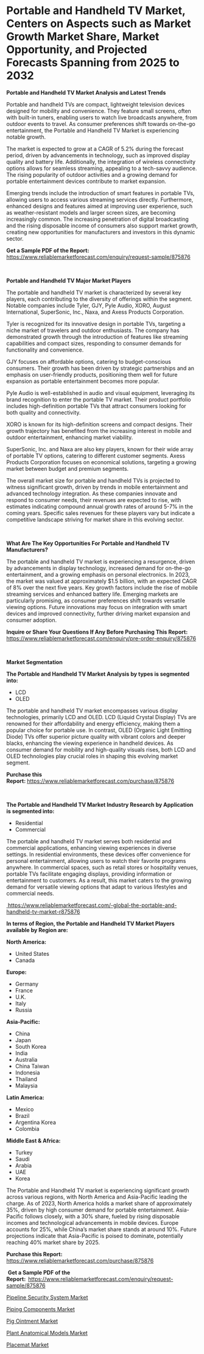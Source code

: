 <p><h1>Portable and Handheld TV Market, Centers on Aspects such as Market Growth Market Share, Market Opportunity, and Projected Forecasts Spanning from 2025 to 2032</h1></p><p><strong>Portable and Handheld TV Market Analysis and Latest Trends</strong></p>
<p><p>Portable and handheld TVs are compact, lightweight television devices designed for mobility and convenience. They feature small screens, often with built-in tuners, enabling users to watch live broadcasts anywhere, from outdoor events to travel. As consumer preferences shift towards on-the-go entertainment, the Portable and Handheld TV Market is experiencing notable growth.</p><p>The market is expected to grow at a CAGR of 5.2% during the forecast period, driven by advancements in technology, such as improved display quality and battery life. Additionally, the integration of wireless connectivity options allows for seamless streaming, appealing to a tech-savvy audience. The rising popularity of outdoor activities and a growing demand for portable entertainment devices contribute to market expansion. </p><p>Emerging trends include the introduction of smart features in portable TVs, allowing users to access various streaming services directly. Furthermore, enhanced designs and features aimed at improving user experience, such as weather-resistant models and larger screen sizes, are becoming increasingly common. The increasing penetration of digital broadcasting and the rising disposable income of consumers also support market growth, creating new opportunities for manufacturers and investors in this dynamic sector.</p></p>
<p><strong>Get a Sample PDF of the Report:&nbsp;</strong> <a href="https://www.reliablemarketforecast.com/enquiry/request-sample/875876?utm_campaign=1893&utm_medium=2&utm_source=Github&utm_content=ia&utm_term=21032025&utm_id=portable-and-handheld-tv">https://www.reliablemarketforecast.com/enquiry/request-sample/875876</a></p>
<p>&nbsp;</p>
<p><strong>Portable and Handheld TV Major Market Players</strong></p>
<p><p>The portable and handheld TV market is characterized by several key players, each contributing to the diversity of offerings within the segment. Notable companies include Tyler, GJY, Pyle Audio, XORO, August International, SuperSonic, Inc., Naxa, and Axess Products Corporation. </p><p>Tyler is recognized for its innovative design in portable TVs, targeting a niche market of travelers and outdoor enthusiasts. The company has demonstrated growth through the introduction of features like streaming capabilities and compact sizes, responding to consumer demands for functionality and convenience. </p><p>GJY focuses on affordable options, catering to budget-conscious consumers. Their growth has been driven by strategic partnerships and an emphasis on user-friendly products, positioning them well for future expansion as portable entertainment becomes more popular.</p><p>Pyle Audio is well-established in audio and visual equipment, leveraging its brand recognition to enter the portable TV market. Their product portfolio includes high-definition portable TVs that attract consumers looking for both quality and connectivity. </p><p>XORO is known for its high-definition screens and compact designs. Their growth trajectory has benefited from the increasing interest in mobile and outdoor entertainment, enhancing market viability.</p><p>SuperSonic, Inc. and Naxa are also key players, known for their wide array of portable TV options, catering to different customer segments. Axess Products Corporation focuses on economical solutions, targeting a growing market between budget and premium segments.</p><p>The overall market size for portable and handheld TVs is projected to witness significant growth, driven by trends in mobile entertainment and advanced technology integration. As these companies innovate and respond to consumer needs, their revenues are expected to rise, with estimates indicating compound annual growth rates of around 5-7% in the coming years. Specific sales revenues for these players vary but indicate a competitive landscape striving for market share in this evolving sector.</p></p>
<p>&nbsp;</p>
<p><strong>What Are The Key Opportunities For Portable and Handheld TV Manufacturers?</strong></p>
<p><p>The portable and handheld TV market is experiencing a resurgence, driven by advancements in display technology, increased demand for on-the-go entertainment, and a growing emphasis on personal electronics. In 2023, the market was valued at approximately $1.5 billion, with an expected CAGR of 8% over the next five years. Key growth factors include the rise of mobile streaming services and enhanced battery life. Emerging markets are particularly promising, as consumer preferences shift towards versatile viewing options. Future innovations may focus on integration with smart devices and improved connectivity, further driving market expansion and consumer adoption.</p></p>
<p><strong>Inquire or Share Your Questions If Any Before Purchasing This Report:</strong> <a href="https://www.reliablemarketforecast.com/enquiry/pre-order-enquiry/875876?utm_campaign=1893&utm_medium=2&utm_source=Github&utm_content=ia&utm_term=21032025&utm_id=portable-and-handheld-tv">https://www.reliablemarketforecast.com/enquiry/pre-order-enquiry/875876</a></p>
<p>&nbsp;</p>
<p><strong>Market Segmentation</strong></p>
<p><strong>The Portable and Handheld TV Market Analysis by types is segmented into:</strong></p>
<p><ul><li>LCD</li><li>OLED</li></ul></p>
<p><p>The portable and handheld TV market encompasses various display technologies, primarily LCD and OLED. LCD (Liquid Crystal Display) TVs are renowned for their affordability and energy efficiency, making them a popular choice for portable use. In contrast, OLED (Organic Light Emitting Diode) TVs offer superior picture quality with vibrant colors and deeper blacks, enhancing the viewing experience in handheld devices. As consumer demand for mobility and high-quality visuals rises, both LCD and OLED technologies play crucial roles in shaping this evolving market segment.</p></p>
<p><strong>Purchase this Report:&nbsp;</strong><a href="https://www.reliablemarketforecast.com/purchase/875876?utm_campaign=1893&utm_medium=2&utm_source=Github&utm_content=ia&utm_term=21032025&utm_id=portable-and-handheld-tv">https://www.reliablemarketforecast.com/purchase/875876</a></p>
<p>&nbsp;</p>
<p><strong>The Portable and Handheld TV Market Industry Research by Application is segmented into:</strong></p>
<p><ul><li>Residential</li><li>Commercial</li></ul></p>
<p><p>The portable and handheld TV market serves both residential and commercial applications, enhancing viewing experiences in diverse settings. In residential environments, these devices offer convenience for personal entertainment, allowing users to watch their favorite programs anywhere. In commercial spaces, such as retail stores or hospitality venues, portable TVs facilitate engaging displays, providing information or entertainment to customers. As a result, this market caters to the growing demand for versatile viewing options that adapt to various lifestyles and commercial needs.</p></p>
<p><a href="https://www.reliablemarketforecast.com/-global-the-portable-and-handheld-tv-market-r875876?utm_campaign=1893&utm_medium=2&utm_source=Github&utm_content=ia&utm_term=21032025&utm_id=portable-and-handheld-tv">&nbsp;https://www.reliablemarketforecast.com/-global-the-portable-and-handheld-tv-market-r875876</a></p>
<p><strong>In terms of Region, the Portable and Handheld TV Market Players available by Region are:</strong></p>
<p>
    <p> <strong> North America: </strong>
        <ul>
            <li>United States</li>
            <li>Canada</li>
        </ul>
        </p> 
    <p> <strong> Europe: </strong>
        <ul>
            <li>Germany</li>
            <li>France</li>
            <li>U.K.</li>
            <li>Italy</li>
            <li>Russia</li>
        </ul>
        </p> 
    <p> <strong> Asia-Pacific: </strong>
        <ul>
            <li>China</li>
            <li>Japan</li>
            <li>South Korea</li>
            <li>India</li>
            <li>Australia</li>
            <li>China Taiwan</li>
            <li>Indonesia</li>
            <li>Thailand</li>
            <li>Malaysia</li>
        </ul>
        </p> 
    <p> <strong> Latin America: </strong>
        <ul>
            <li>Mexico</li>
            <li>Brazil</li>
            <li>Argentina Korea</li>
            <li>Colombia</li>
        </ul>
        </p> 
    <p> <strong> Middle East & Africa: </strong>
        <ul>
            <li>Turkey</li>
            <li>Saudi</li>
            <li>Arabia</li>
            <li>UAE</li>
            <li>Korea</li>
        </ul>
    </p>
    </p>
<p><p>The Portable and Handheld TV market is experiencing significant growth across various regions, with North America and Asia-Pacific leading the charge. As of 2023, North America holds a market share of approximately 35%, driven by high consumer demand for portable entertainment. Asia-Pacific follows closely, with a 30% share, fueled by rising disposable incomes and technological advancements in mobile devices. Europe accounts for 25%, while China’s market share stands at around 10%. Future projections indicate that Asia-Pacific is poised to dominate, potentially reaching 40% market share by 2025.</p></p>
<p><strong>Purchase this Report: </strong><a href="https://www.reliablemarketforecast.com/purchase/875876?utm_campaign=1893&utm_medium=2&utm_source=Github&utm_content=ia&utm_term=21032025&utm_id=portable-and-handheld-tv">https://www.reliablemarketforecast.com/purchase/875876</a></p>
<p>&nbsp;<strong>Get a Sample PDF of the Report:&nbsp;&nbsp;</strong><a href="https://www.reliablemarketforecast.com/enquiry/request-sample/875876?utm_campaign=1893&utm_medium=2&utm_source=Github&utm_content=ia&utm_term=21032025&utm_id=portable-and-handheld-tv">https://www.reliablemarketforecast.com/enquiry/request-sample/875876</a></p>
<p><strong></strong></p>
<p><p><a href="https://github.com/aertsfecto0h/Market-Research-Report-List-1/blob/main/pipeline-security-system-market.md?utm_campaign=1893&utm_medium=2&utm_source=Github&utm_content=ia&utm_term=21032025&utm_id=portable-and-handheld-tv">Pipeline Security System Market</a></p><p><a href="https://github.com/barlevsebako/Market-Research-Report-List-1/blob/main/piping-components-market.md?utm_campaign=1893&utm_medium=2&utm_source=Github&utm_content=ia&utm_term=21032025&utm_id=portable-and-handheld-tv">Piping Components Market</a></p><p><a href="https://github.com/luerabollevc/Market-Research-Report-List-1/blob/main/pig-ointment-market.md?utm_campaign=1893&utm_medium=2&utm_source=Github&utm_content=ia&utm_term=21032025&utm_id=portable-and-handheld-tv">Pig Ointment Market</a></p><p><a href="https://github.com/hiwatchucuy/Market-Research-Report-List-1/blob/main/plant-anatomical-models-market.md?utm_campaign=1893&utm_medium=2&utm_source=Github&utm_content=ia&utm_term=21032025&utm_id=portable-and-handheld-tv">Plant Anatomical Models Market</a></p><p><a href="https://github.com/tyreinhssan/Market-Research-Report-List-1/blob/main/placemat-market.md?utm_campaign=1893&utm_medium=2&utm_source=Github&utm_content=ia&utm_term=21032025&utm_id=portable-and-handheld-tv">Placemat Market</a></p></p>